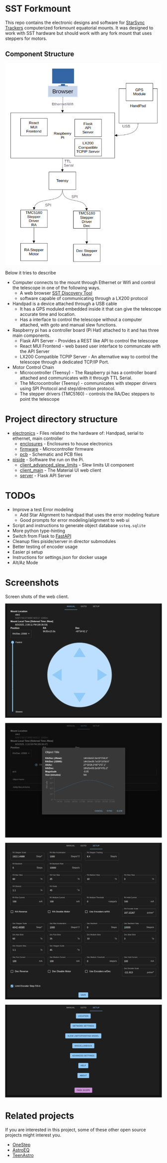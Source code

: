 # SST Forkmount

This repo contains the electronic designs and software for [StarSync Trackers](https://starsynctrackers.com/)
computerized forkmount equatorial mounts. It was designed to work with SST hardware but should work with any fork mount
that uses steppers for motors.

## Component Structure

![Diagram image on how the different components work together to make up the mount](structure_diagram.png)

Below it tries to describe

* Computer connects to the mount through Ethernet or Wifi and control the telescope in one of the following ways.
    * A web browser [SST Discovery Tool](https://github.com/bluthen/SSTForkMountDiscovery)
    * software capable of communicating through a LX200 protocol
* Handpad is a device attached through a USB cable
    * It has a GPS moduled embedded inside it that can give the telescope accurate time and location.
    * Has a interface to control the telescope without a computer attached, with goto and manual slew functions.
* Raspberry pi has a controller board (Pi Hat) attached to it and has three main components.
    * Flask API Server - Provides a REST like API to control the telescope
    * React MUI Frontend - web based user interface to communcate with the API Server
    * LX200 Compatible TCPIP Server - An alternative way to control the telescope through a dedicated TCP/IP Port.
* Motor Control Chain
    * Microcontroller (Teensy) - The Raspberry pi has a controller board attached and communicates with it through TTL
      Serial.
    * The Microcontroller (Teensy) - communicates with stepper drivers using SPI Protocol and step/direction protocol.
    * The stepper drivers (TMC5160) - controls the RA/Dec steppers to point the telescope

# Project directory structure

* [electronics](electronics) - Files related to the hardware of: Handpad, serial to ethernet, main controller
    * [enclosures](electronics/enclosures) - Enclosures to house electronics
    * [firmware](electronics/firmware) - Microcontroller firmware
    * [pcb](electronics/pcb) - Schematic and PCB files
* [piside](piside) - Software the run on the Pi.
    * [client_advanced_slew_limits](piside/client_advanced_slew_limits) - Slew limits UI component
    * [client_main](pisiude/client_main) - The Material UI web client
    * [server](piside/server) - Flask API Server

# TODOs

* Improve a test Error modeling
    * Add Star Alignment to handpad that uses the error modeling feature
    * Good prompts for error modeling/alignment to web ui
* Script and instructions to generate object database `ssteq.sqlite`
* More python type-hinting
* Switch from Flask to [FastAPI](https://fastapi.tiangolo.com/)
* Cleanup files piside/server in director submodules
* Better testing of encoder usage
* Easier pi setup
* Instructions for settings.json for docker usage
* Alt/Az Mode

# Screenshots

Screen shots of the web client.

![Screen shot of web client software running, circle in middle control directions, side vertical slider for speed.](piside/imgs/shot1.png)

![Screen shot of web client software running, a graph with time and altitude of Arcuturus with coordinates listed](piside/imgs/shot2.png)

![Screen shot of web client software running, advanced configuration window showing settings like steps per degrees, backlash, acceleration](./piside/imgs/shot3.png)

![Screen shot of web client software running, setup menu with a set of buttons to different configuration screens](./piside/imgs/shot4.png)

# Related projects

If you are interested in this project, some of these other open source projects might interest you.

* [OneStep](https://github.com/hjd1964/OnStep)
* [AstroEQ](https://www.astroeq.co.uk/)
* [TeenAstro](https://groups.io/g/TeenAstro)